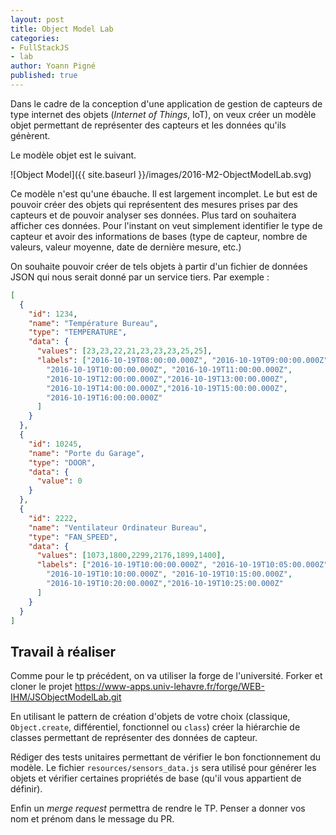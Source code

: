 ```yaml
---
layout: post
title: Object Model Lab
categories:
- FullStackJS
- lab
author: Yoann Pigné
published: true
---
```


Dans le cadre de la conception d'une application de gestion de capteurs de type internet des objets (*Internet of Things*, IoT), on veux créer un modèle objet permettant de représenter des capteurs et les données qu'ils génèrent.

Le modèle objet est le suivant.

![Object Model]({{ site.baseurl }}/images/2016-M2-ObjectModelLab.svg)

Ce modèle n'est qu'une ébauche. Il est largement incomplet. Le but est de pouvoir créer des objets qui représentent des mesures prises par des capteurs et de pouvoir analyser ses données. Plus tard on souhaitera afficher ces données. Pour l'instant on veut simplement identifier le type de capteur et avoir des informations de bases (type de capteur, nombre de valeurs, valeur moyenne, date de dernière mesure, etc.)

On souhaite pouvoir créer de tels objets à partir d'un fichier de données JSON qui nous serait donné par un service tiers. Par exemple :

```JSON
[
  {
    "id": 1234,
    "name": "Température Bureau",
    "type": "TEMPERATURE",
    "data": {
      "values": [23,23,22,21,23,23,23,25,25],
      "labels": ["2016-10-19T08:00:00.000Z", "2016-10-19T09:00:00.000Z",
        "2016-10-19T10:00:00.000Z", "2016-10-19T11:00:00.000Z",
        "2016-10-19T12:00:00.000Z","2016-10-19T13:00:00.000Z",
        "2016-10-19T14:00:00.000Z","2016-10-19T15:00:00.000Z",
        "2016-10-19T16:00:00.000Z"
      ]
    }
  },
  {
    "id": 10245,
    "name": "Porte du Garage",
    "type": "DOOR",
    "data": {
      "value": 0
    }
  },
  {
    "id": 2222,
    "name": "Ventilateur Ordinateur Bureau",
    "type": "FAN_SPEED",
    "data": {
      "values": [1073,1800,2299,2176,1899,1400],
      "labels": ["2016-10-19T10:00:00.000Z", "2016-10-19T10:05:00.000Z",
        "2016-10-19T10:10:00.000Z", "2016-10-19T10:15:00.000Z",
        "2016-10-19T10:20:00.000Z","2016-10-19T10:25:00.000Z"
      ]
    }
  }
]
```

## Travail à réaliser

Comme pour le tp précédent, on va utiliser la forge de l'université. Forker et cloner le projet <https://www-apps.univ-lehavre.fr/forge/WEB-IHM/JSObjectModelLab.git>

En utilisant le pattern de création d'objets de votre choix (classique, `Object.create`, différentiel, fonctionnel ou `class`) créer la hiérarchie de classes permettant de représenter des données de capteur.

Rédiger des tests unitaires permettant de vérifier le bon fonctionnement du modèle. Le fichier `resources/sensors_data.js` sera utilisé pour générer les objets et vérifier certaines propriétés de base (qu'il vous appartient de définir).

Enfin un *merge request* permettra de rendre le TP. Penser a donner vos nom et prénom dans le message du PR.
